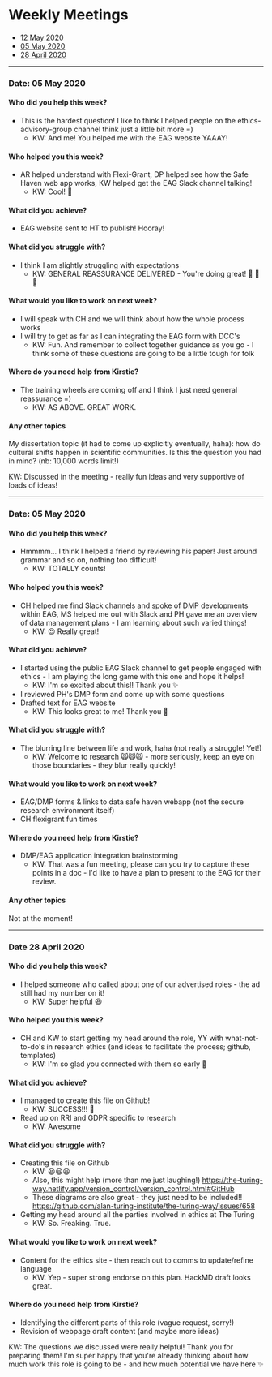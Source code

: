 # Weekly Meetings

* [12 May 2020](#date-12-may-2020)
* [05 May 2020](#date-05-may-2020)
* [28 April 2020](#date-28-april-2020)

---

### Date: 05 May 2020

#### Who did you help this week?

* This is the hardest question! I like to think I helped people on the ethics-advisory-group channel think just a little bit more =)
  * KW: And me! You helped me with the EAG website YAAAY!
  
#### Who helped you this week?

* AR helped understand with Flexi-Grant, DP helped see how the Safe Haven web app works, KW helped get the EAG Slack channel talking!
  * KW: Cool! :hibiscus:

#### What did you achieve?

* EAG website sent to HT to publish! Hooray!

#### What did you struggle with?

* I think I am slightly struggling with expectations
  * KW: GENERAL REASSURANCE DELIVERED - You're doing great! :confetti_ball: :tada: :balloon:

#### What would you like to work on next week?

* I will speak with CH and we will think about how the whole process works
* I will try to get as far as I can integrating the EAG form with DCC's
  * KW: Fun. And remember to collect together guidance as you go - I think some of these questions are going to be a little tough for folk

#### Where do you need help from Kirstie?

* The training wheels are coming off and I think I just need general reassurance =)
  * KW: AS ABOVE. GREAT WORK.

#### Any other topics

My dissertation topic (it had to come up explicitly eventually, haha): how do cultural shifts happen in scientific communities. Is this the question you had in mind? (nb: 10,000 words limit!)

KW: Discussed in the meeting - really fun ideas and very supportive of loads of ideas!

---

### Date: 05 May 2020

#### Who did you help this week?

* Hmmmm... I think I helped a friend by reviewing his paper!
  Just around grammar and so on, nothing too difficult!
  * KW: TOTALLY counts!
  
#### Who helped you this week?

* CH helped me find Slack channels and spoke of DMP developments within EAG, MS helped me out with Slack and PH gave me an overview of data management plans - I am learning about such varied things!
  * KW: :heart_eyes: Really great!

#### What did you achieve?

* I started using the public EAG Slack channel to get people engaged with ethics - I am playing the long game with this one and hope it helps!
  * KW: I'm so excited about this!! Thank you :sparkles:
* I reviewed PH's DMP form and come up with some questions
* Drafted text for EAG website
  * KW: This looks great to me! Thank you :rocket:

#### What did you struggle with?

* The blurring line between life and work, haha (not really a struggle! Yet!)
  * KW: Welcome to research :scream_cat::scream_cat::scream_cat: - more seriously, keep an eye on those boundaries - they blur really quickly! 

#### What would you like to work on next week?

* EAG/DMP forms & links to data safe haven webapp (not the secure research environment itself)
* CH flexigrant fun times

#### Where do you need help from Kirstie?

* DMP/EAG application integration brainstorming
  * KW: That was a fun meeting, please can you try to capture these points in a doc - I'd like to have a plan to present to the EAG for their review.

#### Any other topics

Not at the moment!

---

### Date 28 April 2020

#### Who did you help this week?

* I helped someone who called about one of our advertised roles - the ad still had my number on it!
  * KW: Super helpful :laughing:

#### Who helped you this week?

* CH and KW to start getting my head around the role, YY with what-not-to-do's in research ethics (and ideas to facilitate the process; github, templates)
  * KW: I'm so glad you connected with them so early :hibiscus:

#### What did you achieve?

* I managed to create this file on Github!
  * KW: SUCCESS!!! :rocket:
* Read up on RRI and GDPR specific to research
  * KW: Awesome

#### What did you struggle with?

* Creating this file on Github
  * KW: :laughing::laughing::laughing:
  * Also, this might help (more than me just laughing!) https://the-turing-way.netlify.app/version_control/version_control.html#GitHub
  * These diagrams are also great - they just need to be included!! https://github.com/alan-turing-institute/the-turing-way/issues/658
* Getting my head around all the parties involved in ethics at The Turing
  * KW: So. Freaking. True.

#### What would you like to work on next week?

* Content for the ethics site - then reach out to comms to update/refine language
  * KW: Yep - super strong endorse on this plan. HackMD draft looks great.

#### Where do you need help from Kirstie?

* Identifying the different parts of this role (vague request, sorry!)
* Revision of webpage draft content (and maybe more ideas)

KW: The questions we discussed were really helpful! Thank you for preparing them! I'm super happy that you're already thinking about how much work this role is going to be - and how much potential we have here :sparkles:

